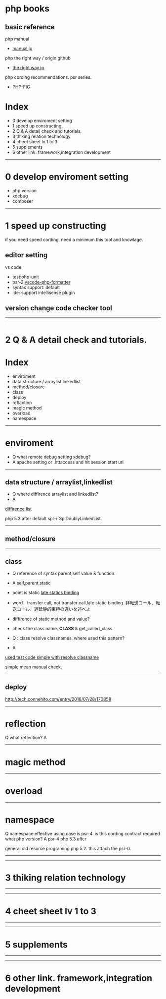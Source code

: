 # php books



## basic reference

php manual
- [manual jp](https://secure.php.net/manual/ja/index.php)

php the right way / origin github
- [the right way jp](http://ja.phptherightway.com/)

php cording recommendations. psr series.
- [PHP-FIG](http://www.php-fig.org/)




# Index
- 0 develop enviroment setting
- 1 speed up constructing
- 2 Q & A detail check and tutorials.
- 3 thiking relation technology
- 4 cheet sheet lv 1 to 3
- 5 supplements
- 6 other link. framework,integration development

----------------------
# 0 develop enviroment setting
- php version
- xdebug
- composer
----------------------
# 1 speed up constructing

if you need speed cording. need a minimum this tool and knowlage.


## editor setting
vs code

- test:php-unit
- psr-2:[vscode-php-formatter](https://github.com/Dickurt/vscode-php-formatter#installation-guide)
- syntax support: default
- ide: support intellisense plugin

## version change code checker tool



----------------------

----------------------
# 2 Q & A detail check and tutorials.

# Index
- enviroment
- data structure / arraylist,linkedlist
- method/closure
- class
- deploy
- reflaction
- magic method
- overload
- namespace

--------------------
# enviroment

- Q what remote debug setting xdebug?
- A 
apache setting or .httaccess
and hit session start url
--------------------
## data structure / arraylist,linkedlist

- Q where diffirence arraylist and linkedlist?
- A 

[diffirence list](http://qiita.com/BumpeiShimada/items/522798a380dc26c50a50)

php 5.3 after default spl-> SplDoublyLinkedList.




--------------------
## method/closure


--------------------

## class

- Q reference of syntax parent,self value & function.
- A self,parent,static

- point is static 
[late statics binding](http://maeharin.hatenablog.com/entry/20130202/php_late_static_bindings)

- word　transfer call, not transfer call,late static binding.
非転送コール、転送コール、遅延静的束縛の違いを述べよ

- diffirence of static method and value?
- check the class name. __CLASS__ & get_called_class



- Q ::class resolve classnames. where used this pattern?
- A 

[used test code simple with resolve classname](http://suzuki.tdiary.net/20140312.html)

simple mean manual check.


--------------------
## deploy

http://tech.connehito.com/entry/2016/07/28/170858


--------------------
# reflection

Q what reflection?
A 

--------------------
# magic method



--------------------
# overload



--------------------
# namespace

Q namespace effective using case is psr-4. is this cording contract required what php version?
A psr-4 php 5.3 after

general old resorce programing php 5.2. this attach the psr-0.








----------------------

----------------------
# 3 thiking relation technology


----------------------

----------------------
# 4 cheet sheet lv 1 to 3


----------------------

----------------------
# 5 supplements





----------------------

----------------------
# 6 other link. framework,integration development







